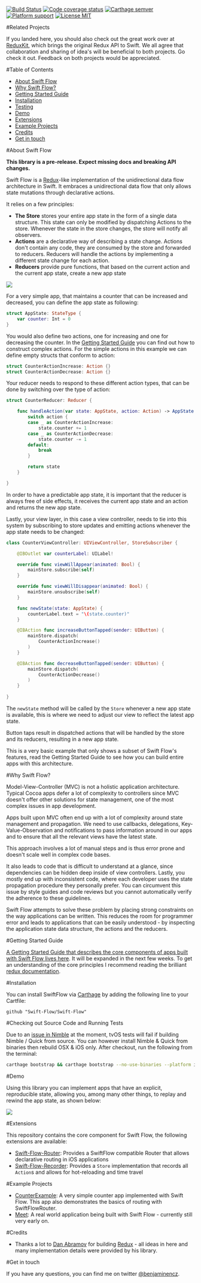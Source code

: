 [![Build Status](https://img.shields.io/travis/Swift-Flow/Swift-Flow.svg?style=flat-square)](https://travis-ci.org/Swift-Flow/Swift-Flow) [![Code coverage status](https://img.shields.io/codecov/c/github/Swift-Flow/Swift-Flow.svg?style=flat-square)](http://codecov.io/github/Swift-Flow/Swift-Flow) [![Carthage semver](https://img.shields.io/github/tag/Swift-Flow/Swift-Flow.svg?label=carthage&style=flat-square)](https://github.com/Carthage/Carthage) [![Platform support](https://img.shields.io/badge/platform-ios%20%7C%20osx%20%7C%20tvos%20%7C%20watchos-lightgrey.svg?style=flat-square)](https://github.com/Swift-Flow/Swift-Flow/blob/master/LICENSE.md) [![License MIT](https://img.shields.io/badge/license-MIT-blue.svg?style=flat-square)](https://github.com/Swift-Flow/Swift-Flow/blob/master/LICENSE.md)

#Related Projects

If you landed here, you should also check out the great work over at [ReduxKit](https://github.com/ReduxKit/ReduxKit), which brings the original Redux API to Swift. We all agree that collaboration and sharing of idea's will be beneficial to both projects. Go check it out. Feedback on both projects would be appreciated.

#Table of Contents

- [About Swift Flow](#about-swift-flow)
- [Why Swift Flow?](#why-swift-flow)
- [Getting Started Guide](#getting-started-guide)
- [Installation](#installation)
- [Testing](#testing)
- [Demo](#demo)
- [Extensions](#extensions)
- [Example Projects](#example-projects)
- [Credits](#credits)
- [Get in touch](#get-in-touch)


#About Swift Flow

**This library is a pre-release. Expect missing docs and breaking API changes.**

Swift Flow is a [Redux](https://github.com/rackt/redux)-like implementation of the unidirectional data flow architecture in Swift. It embraces a unidirectional data flow that only allows state mutations through declarative actions.

It relies on a few principles:
- **The Store** stores your entire app state in the form of a single data structure. This state can only be modified by dispatching Actions to the store. Whenever the state in the store changes, the store will notify all observers.
- **Actions** are a declarative way of describing a state change. Actions don't contain any code, they are consumed by the store and forwarded to reducers. Reducers will handle the actions by implementing a different state change for each action.
- **Reducers** provide pure functions, that based on the current action and the current app state, create a new app state

![](Readme/Assets/swift_flow_concept.png)

For a very simple app, that maintains a counter that can be increased and decreased, you can define the app state as following:

```swift
struct AppState: StateType {
    var counter: Int = 0
}
```

You would also define two actions, one for increasing and one for decreasing the counter. In the [Getting Started Guide](Readme/GettingStarted.md) you can find out how to construct complex actions. For the simple actions in this example we can define empty structs that conform to action:

```swift
struct CounterActionIncrease: Action {}
struct CounterActionDecrease: Action {}
```

Your reducer needs to respond to these different action types, that can be done by switching over the type of action:

```swift
struct CounterReducer: Reducer {

    func handleAction(var state: AppState, action: Action) -> AppState {
        switch action {
        case _ as CounterActionIncrease:
            state.counter += 1
        case _ as CounterActionDecrease:
            state.counter -= 1
        default:
            break
        }

        return state
    }

}
```
In order to have a predictable app state, it is important that the reducer is always free of side effects, it receives the current app state and an action and returns the new app state.

Lastly, your view layer, in this case a view controller, needs to tie into this system by subscribing to store updates and emitting actions whenever the app state needs to be changed:

```swift
class CounterViewController: UIViewController, StoreSubscriber {

    @IBOutlet var counterLabel: UILabel!

    override func viewWillAppear(animated: Bool) {
        mainStore.subscribe(self)
    }

    override func viewWillDisappear(animated: Bool) {
        mainStore.unsubscribe(self)
    }

    func newState(state: AppState) {
        counterLabel.text = "\(state.counter)"
    }

    @IBAction func increaseButtonTapped(sender: UIButton) {
        mainStore.dispatch(
            CounterActionIncrease()
        )
    }

    @IBAction func decreaseButtonTapped(sender: UIButton) {
        mainStore.dispatch(
            CounterActionDecrease()
        )
    }
    
}
```

The `newState` method will be called by the `Store` whenever a new app state is available, this is where we need to adjust our view to reflect the latest app state.

Button taps result in dispatched actions that will be handled by the store and its reducers, resulting in a new app state.

This is a very basic example that only shows a subset of Swift Flow's features, read the Getting Started Guide to see how you can build entire apps with this architecture.

#Why Swift Flow?

Model-View-Controller (MVC) is not a holistic application architecture. Typical Cocoa apps defer a lot of complexity to controllers since MVC doesn't offer other solutions for state management, one of the most complex issues in app development. 

Apps built upon MVC often end up with a lot of complexity around state management and propagation. We need to use callbacks, delegations, Key-Value-Observation and notifications to pass information around in our apps and to ensure that all the relevant views have the latest state.

This approach involves a lot of manual steps and is thus error prone and doesn't scale well in complex code bases.

It also leads to code that is difficult to understand at a glance, since dependencies can be hidden deep inside of view controllers. Lastly, you mostly end up with inconsistent code, where each developer uses the state propagation procedure they personally prefer. You can circumvent this issue by style guides and code reviews but you cannot automatically verify the adherence to these guidelines.

Swift Flow attempts to solve these problem by placing strong constraints on the way applications can be written. This reduces the room for programmer error and leads to applications that can be easily understood - by inspecting the application state data structure, the actions and the reducers.

#Getting Started Guide

[A Getting Started Guide that describes the core components of apps built with Swift Flow lives here](Readme/GettingStarted.md). It will be expanded in the next few weeks. To get an understanding of the core principles I recommend reading the brilliant [redux documentation](http://rackt.org/redux/).

#Installation

You can install SwiftFlow via [Carthage]() by adding the following line to your Cartfile:

    github "Swift-Flow/Swift-Flow"

#Checking out Source Code and Running Tests

Due to an [issue in Nimble](https://github.com/Quick/Nimble/issues/213) at the moment, tvOS tests will fail if building Nimble / Quick from source. You can however install Nimble & Quick from binaries then rebuild OSX & iOS only. After checkout, run the following from the terminal:

```bash
carthage bootstrap && carthage bootstrap --no-use-binaries --platform ios,osx
```

#Demo

Using this library you can implement apps that have an explicit, reproducible state, allowing you, among many other things, to replay and rewind the app state, as shown below:

![](Readme/Assets/timetravel.gif)
	
#Extensions

This repository contains the core component for Swift Flow, the following extensions are available:

- [Swift-Flow-Router](https://github.com/Swift-Flow/Swift-Flow-Router): Provides a SwiftFlow compatible Router that allows declarative routing in iOS applications
- [Swift-Flow-Recorder](https://github.com/Swift-Flow/Swift-Flow-Recorder): Provides a `Store` implementation that records all `Action`s and allows for hot-reloading and time travel

#Example Projects

- [CounterExample](https://github.com/Swift-Flow/CounterExample): A very simple counter app implemented with Swift Flow. This app also demonstrates the basics of routing with SwiftFlowRouter.
- [Meet](https://github.com/Ben-G/Meet): A real world application being built with Swift Flow - currently still very early on.

#Credits

- Thanks a lot to [Dan Abramov](https://github.com/gaearon) for building [Redux](https://github.com/rackt/redux) - all ideas in here and many implementation details were provided by his library.

#Get in touch

If you have any questions, you can find me on twitter [@benjaminencz](https://twitter.com/benjaminencz).
